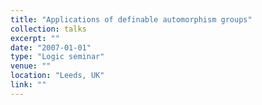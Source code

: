 ```yaml
---
title: "Applications of definable automorphism groups"
collection: talks
excerpt: ""
date: "2007-01-01"
type: "Logic seminar"
venue: ""
location: "Leeds, UK"
link: ""
---
```


